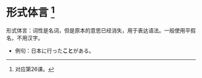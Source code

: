 # 形式体言  [^title]

形式体言：词性是名词，但是原本的意思已经消失，用于表达语法。一般使用平假名，不用汉字。
- 例句：日本に行った**こと**がある。

[^title]: 对应第26课。
